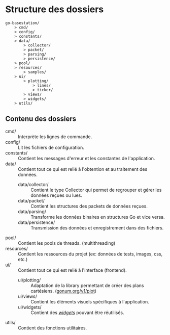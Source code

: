 # Structure des dossiers

```
go-basestation/
    > cmd/
    > config/
    > constants/
    > data/
        > collector/
        > packet/
        > parsing/
        > persistence/
    > pool/
    > resources/
        > samples/
    > ui/
        > plotting/
            > lines/
            > ticker/
        > views/
        > widgets/
    > utils/
```

## Contenu des dossiers
<dl>
<dt>cmd/</dt>
<dd>Interprète les lignes de commande.</dd>

<dt>config/</dt>
<dd>Lit les fichiers de configuration.</dd>

<dt>constants/</dt>
<dd>Contient les messages d'erreur et les constantes de l'application.</dd>

<dt>data/</dt>
<dd>
Contient tout ce qui est relié à l'obtention et au traitement des données.
<dl>
  <dt>data/collector/</dt>
  <dd>Contient le type Collector qui permet de regrouper et gérer les données reçues ou lues.</dd>

  <dt>data/packet/</dt>
  <dd>Contient les structures des packets de données reçues.</dd>

  <dt>data/parsing/</dt>
  <dd>Transforme les données binaires en structures Go et vice versa.</dd>

  <dt>data/persistence/</dt>
  <dd>Transmission des données et enregistrement dans des fichiers.</dd>
</dl>
</dd>

<dt>pool/</dt>
<dd>Contient les pools de threads. (multithreading)</dd>

<dt>resources/</dt>
<dd>Contient les ressources du projet (ex: données de tests, images, css, etc.)</dd>

<dt>ui/</dt>
<dd>Contient tout ce qui est relié à l'interface (frontend).</dd>
<dd><dl>
  <dt>ui/plotting/</dt>
  <dd>Adaptation de la library permettant de créer des plans cartésiens. (<a href="https://pkg.go.dev/gonum.org/v1/plot">gonum.org/v1/plot</a>)</dd>

  <dt>ui/views/</dt>
  <dd>Contient les éléments visuels spécifiques à l'application.</dd>

  <dt>ui/widgets/</dt>
  <dd>Contient des <a href="https://pkg.go.dev/gioui.org/widget"><em>widgets</em></a> pouvant être réutilisés.</dd>
</dl></dd>

<dt>utils/</dt>
<dd>Contient des fonctions utilitaires.</dd>

</dl>